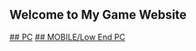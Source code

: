 ## Welcome to My Game Website

[## PC](https://darkslayer3202.github.io/Tech-Game/PC/index.html)
[## MOBILE/Low End PC](https://darkslayer3202.github.io/Tech-Game/MOBILE/index.html)
